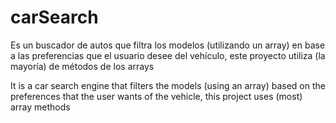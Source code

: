 # carSearch

Es un buscador de autos que filtra los modelos (utilizando un array) en base a las preferencias que el usuario desee del vehículo, este proyecto utiliza (la mayoría) 
de métodos de los arrays


It is a car search engine that filters the models (using an array) based on the preferences that the user wants of the vehicle, this project uses (most) array methods
